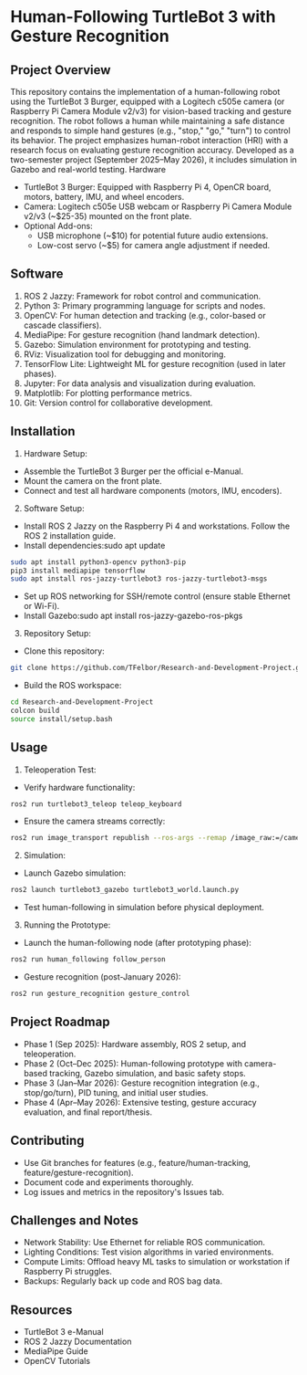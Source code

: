 # Human-Following TurtleBot 3 with Gesture Recognition

## Project Overview
This repository contains the implementation of a human-following robot using the TurtleBot 3 Burger, equipped with a Logitech c505e camera (or Raspberry Pi Camera Module v2/v3) for vision-based tracking and gesture recognition. The robot follows a human while maintaining a safe distance and responds to simple hand gestures (e.g., "stop," "go," "turn") to control its behavior. The project emphasizes human-robot interaction (HRI) with a research focus on evaluating gesture recognition accuracy. Developed as a two-semester project (September 2025–May 2026), it includes simulation in Gazebo and real-world testing.
Hardware

* TurtleBot 3 Burger: Equipped with Raspberry Pi 4, OpenCR board, motors, battery, IMU, and wheel encoders.
* Camera: Logitech c505e USB webcam or Raspberry Pi Camera Module v2/v3 (~$25-35) mounted on the front plate.
* Optional Add-ons:
  * USB microphone (~$10) for potential future audio extensions.
  * Low-cost servo (~$5) for camera angle adjustment if needed.



## Software

1. ROS 2 Jazzy: Framework for robot control and communication.
2. Python 3: Primary programming language for scripts and nodes.
3. OpenCV: For human detection and tracking (e.g., color-based or cascade classifiers).
4. MediaPipe: For gesture recognition (hand landmark detection).
5. Gazebo: Simulation environment for prototyping and testing.
6. RViz: Visualization tool for debugging and monitoring.
7. TensorFlow Lite: Lightweight ML for gesture recognition (used in later phases).
8. Jupyter: For data analysis and visualization during evaluation.
9. Matplotlib: For plotting performance metrics.
10. Git: Version control for collaborative development.

## Installation

1. Hardware Setup:
* Assemble the TurtleBot 3 Burger per the official e-Manual.
* Mount the camera on the front plate.
* Connect and test all hardware components (motors, IMU, encoders).


2. Software Setup:

* Install ROS 2 Jazzy on the Raspberry Pi 4 and workstations. Follow the ROS 2 installation guide.
* Install dependencies:sudo apt update
```bash
sudo apt install python3-opencv python3-pip
pip3 install mediapipe tensorflow
sudo apt install ros-jazzy-turtlebot3 ros-jazzy-turtlebot3-msgs
```

* Set up ROS networking for SSH/remote control (ensure stable Ethernet or Wi-Fi).
* Install Gazebo:sudo apt install ros-jazzy-gazebo-ros-pkgs




3.  Repository Setup:

* Clone this repository: 
```bash
git clone https://github.com/TFelbor/Research-and-Development-Project.git
```

* Build the ROS workspace:
```bash
cd Research-and-Development-Project
colcon build
source install/setup.bash
```




## Usage

1. Teleoperation Test:
* Verify hardware functionality:
```bash
ros2 run turtlebot3_teleop teleop_keyboard
```
* Ensure the camera streams correctly:
```bash
ros2 run image_transport republish --ros-args --remap /image_raw:=/camera/image_raw
```

2. Simulation:
* Launch Gazebo simulation:

```bash
ros2 launch turtlebot3_gazebo turtlebot3_world.launch.py
```
* Test human-following in simulation before physical deployment.

3. Running the Prototype:
* Launch the human-following node (after prototyping phase):
```bash
ros2 run human_following follow_person
```
* Gesture recognition (post-January 2026):
```bash
ros2 run gesture_recognition gesture_control
```

## Project Roadmap

* Phase 1 (Sep 2025): Hardware assembly, ROS 2 setup, and teleoperation.
* Phase 2 (Oct–Dec 2025): Human-following prototype with camera-based tracking, Gazebo simulation, and basic safety stops.
* Phase 3 (Jan–Mar 2026): Gesture recognition integration (e.g., stop/go/turn), PID tuning, and initial user studies.
* Phase 4 (Apr–May 2026): Extensive testing, gesture accuracy evaluation, and final report/thesis.

## Contributing

* Use Git branches for features (e.g., feature/human-tracking, feature/gesture-recognition).
* Document code and experiments thoroughly.
* Log issues and metrics in the repository's Issues tab.

## Challenges and Notes

* Network Stability: Use Ethernet for reliable ROS communication.
* Lighting Conditions: Test vision algorithms in varied environments.
* Compute Limits: Offload heavy ML tasks to simulation or workstation if Raspberry Pi struggles.
* Backups: Regularly back up code and ROS bag data.

## Resources

* TurtleBot 3 e-Manual
* ROS 2 Jazzy Documentation
* MediaPipe Guide
* OpenCV Tutorials


